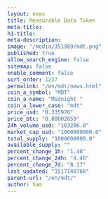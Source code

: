 ```yaml
---
layout: news
title: Measurable Data Token
meta-title: 
h1-title: 
meta-description: 
image: "/media/351989/mdt.png"
published: true
allow_search_engine: false
sitemap: false
enable_comment: false
sort_order: 1237
permalink: "/en/mdt/news.html"
coin_a_symbol: "MDT"
coin_a_name: "Midnight "
coin_a_lower_case: "mdt"
price_usd: "0.335976"
price_btc: "0.00002859"
24h_volume_usd: "183206.0"
market_cap_usd: "1000000000.0"
total_supply: "1000000000.0"
available_supply: ""
percent_change_1h: "1.48"
percent_change_24h: "4.46"
percent_change_7d: "8.17"
last_updated: "1517140766"
parent-url: "/en/mdt/"
author: Sam
---
```



